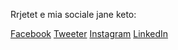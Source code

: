 Rrjetet e mia sociale jane keto:

[Facebook](https://www.facebook.com/bessi10/)
[Tweeter](https://twitter.com/Besssi10)
[Instagram](https://www.instagram.com/bessi10bessi/)
[LinkedIn](https://www.linkedin.com/in/besart-sijarina-a30b2511a/)